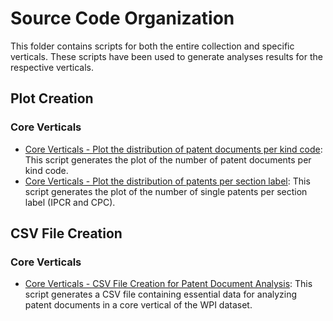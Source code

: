 # Source Code Organization
This folder contains scripts for both the entire collection and specific verticals. These scripts have been used to generate analyses results for the respective verticals.

## Plot Creation
### Core Verticals
- [Core Verticals - Plot the distribution of patent documents per kind code](https://github.com/cs1msa/WPIplus/blob/main/Collection%20Analysis/Source%20Code/Plot%20the%20distribution%20of%20patent%20documents%20per%20kind%20code.ipynb): This script generates the plot of the number of patent documents per kind code. 
- [Core Verticals - Plot the distribution of patents per section label](https://github.com/cs1msa/WPIplus/blob/main/Collection%20Analysis/Source%20Code/Plot%20the%20distribution%20of%20patents%20per%20section%20label.ipynb): This script generates the plot of the number of single patents per section label (IPCR and CPC).
 
## CSV File Creation
### Core Verticals
- [Core Verticals - CSV File Creation for Patent Document Analysis](https://github.com/cs1msa/WPIplus/blob/main/Collection%20Verticals%20(subsets)/Source%20Code/CSV%20File%20Creation%20for%20Patent%20Document%20Analysis.ipynb): This script generates a CSV file containing essential data for analyzing patent documents in a core vertical of the WPI dataset.
